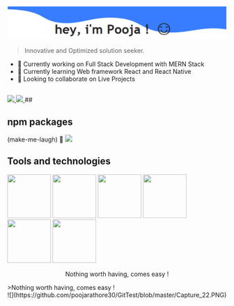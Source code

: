 ![](https://github.com/poojarathore30/GitTest/blob/master/Capture_11.PNG)

 
> Innovative and Optimized solution seeker.

<!--
**poojarathore30/poojarathore30** is a ✨ _special_ ✨ repository because its `README.md` (this file) appears on your GitHub profile.

Here are some ideas to get you started:


- ⚡ Fun fact : 
-->

- 🔭 Currently working on Full Stack Development with MERN Stack
- 🌱 Currently learning Web framework React and React Native
- 👯 Looking to collaborate on Live Projects 

## 
<a href=https://github.com/TesseractCoding/NeoAlgo>
   <img src=https://img.shields.io/badge/NeoAlgo-Contributor-brightgreen>
 <img src="https://visitor-badge.glitch.me/badge?page_id=page.id" />
</a>
##

## npm packages 
(make-me-laugh) 🤣 <a href=https://github.com/poojarathore30/make-me-laugh>
   <img src=https://img.shields.io/npm/dy/make-me-laugh>
</a>
##

## Tools and technologies 
<p float="left">
<img  width="100" height="100" src="https://encrypted-tbn0.gstatic.com/images?q=tbn%3AANd9GcRGzHyBI-yMU1fhVaD6fdKdYukIESV0zHNOjw&usqp=CAU">
<img  width="100" height="100" src="https://encrypted-tbn0.gstatic.com/images?q=tbn%3AANd9GcQi3riH1jgH8Pi1LdvCam3PnpFu4ANeFexthg&usqp=CAU">
<img  width="100" height="100" src="https://html5hive.org/wp-content/uploads/2014/06/js_800x800-619x619.jpg.webp">
<img  width="100" height="100" src="https://www.joinideas.org/wp-content/uploads/2017/06/python-logo.png">
 <img  width="100" height="100" src="https://infinapps.com/wp-content/uploads/2018/10/mongodb-logo-256x300.png">
  <img  width="100" height="100" src="https://miro.medium.com/max/320/0*_rAD9NgK7l6KSlNc.png">

</p>
<p align="center" background="grey">
   <span>Nothing worth having, comes easy ! </span><br>
  
</p>
 >Nothing worth having, comes easy ! <center>
 ![](https://github.com/poojarathore30/GitTest/blob/master/Capture_22.PNG)
